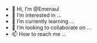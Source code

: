 - 👋 Hi, I’m @Emenaul
- 👀 I’m interested in ...
- 🌱 I’m currently learning ...
- 💞️ I’m looking to collaborate on ...
- 📫 How to reach me ...

<!---
Emenaul/Emenaul is a ✨ special ✨ repository because its `README.md` (this file) appears on your GitHub profile.
You can click the Preview link to take a look at your changes.
--->
